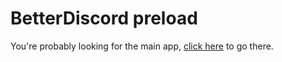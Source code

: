 # BetterDiscord preload

You're probably looking for the main app, [click here](https://github.com/rauenzi/BetterDiscordApp) to go there.